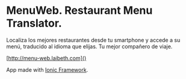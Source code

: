 MenuWeb. Restaurant Menu Translator.
==========================


Localiza los mejores restaurantes desde tu smartphone y accede a su menú, traducido al idioma que elijas.
Tu mejor compañero de viaje.

[http://menu-web.laibeth.com]()

App made with [Ionic Framework](http://ionicframework.com/).

